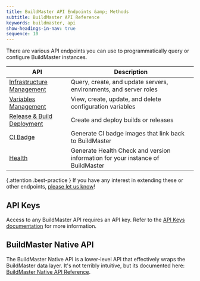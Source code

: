 ```yaml
---
title: BuildMaster API Endpoints &amp; Methods
subtitle: BuildMaster API Reference
keywords: buildmaster, api
show-headings-in-nav: true
sequence: 10
---
```


There are various API endpoints you can use to programmatically query or configure BuildMaster instances.

| API | Description |
|----------------------------------------------------|-------------------------------------------------------|
| [Infrastructure Management](api/infrastructure)                         | Query, create, and update servers, environments, and server roles |
| [Variables Management](api/variables)                              | View, create, update, and delete configuration variables |
| [Release & Build Deployment](api/release-and-build)                        | Create and deploy builds or releases |
| [CI Badge](api/ci-badge) | Generate CI badge images that link back to BuildMaster | 
| [Health](/health) | Generate Health Check and version information for your instance of BuildMaster | 

{.attention .best-practice } If you have any interest in extending these or other endpoints, [please let us know](/contact)!

## API Keys

Access to any BuildMaster API requires an API key. Refer to the [API Keys documentation](/support/documentation/buildmaster/administration/security/api-keys) for more information.

## BuildMaster Native API

The BuildMaster Native API is a lower-level API that effectively wraps the BuildMaster data layer. It's not terribly intuitive, but its documented here: [BuildMaster Native API Reference](/support/documentation/buildmaster/reference/api/native).
